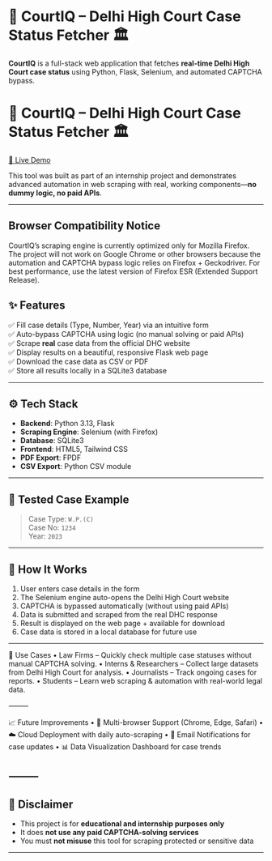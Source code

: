 # 📄 CourtIQ – Delhi High Court Case Status Fetcher 🏛️

**CourtIQ** is a full-stack web application that fetches **real-time Delhi High Court case status** using Python, Flask, Selenium, and automated CAPTCHA bypass.
# 📄 CourtIQ – Delhi High Court Case Status Fetcher 🏛️

[🚀 Live Demo](https://courtiq-zv4i.onrender.com) 

This tool was built as part of an internship project and demonstrates advanced automation in web scraping with real, working components—**no dummy logic, no paid APIs**.

---
##  Browser Compatibility Notice
CourtIQ’s scraping engine is currently optimized only for Mozilla Firefox.
The project will not work on Google Chrome or other browsers because the automation and CAPTCHA bypass logic relies on Firefox + Geckodriver.
For best performance, use the latest version of Firefox ESR (Extended Support Release).

## ✨ Features

✅ Fill case details (Type, Number, Year) via an intuitive form  
✅ Auto-bypass CAPTCHA using logic (no manual solving or paid APIs)  
✅ Scrape **real** case data from the official DHC website  
✅ Display results on a beautiful, responsive Flask web page  
✅ Download the case data as CSV or PDF  
✅ Store all results locally in a SQLite3 database  

---

## ⚙️ Tech Stack

- **Backend**: Python 3.13, Flask
- **Scraping Engine**: Selenium (with Firefox)
- **Database**: SQLite3
- **Frontend**: HTML5, Tailwind CSS
- **PDF Export**: FPDF
- **CSV Export**: Python CSV module

---

## 🧪 Tested Case Example

> Case Type: `W.P.(C)`  
> Case No: `1234`  
> Year: `2023`  

---

## 🔧 How It Works

1. User enters case details in the form
2. The Selenium engine auto-opens the Delhi High Court website
3. CAPTCHA is bypassed automatically (without using paid APIs)
4. Data is submitted and scraped from the real DHC response
5. Result is displayed on the web page + available for download
6. Case data is stored in a local database for future use

---

📌 Use Cases
	•	Law Firms – Quickly check multiple case statuses without manual CAPTCHA solving.
	•	Interns & Researchers – Collect large datasets from Delhi High Court for analysis.
	•	Journalists – Track ongoing cases for reports.
	•	Students – Learn web scraping & automation with real-world legal data.

⸻

📈 Future Improvements
	•	🔄 Multi-browser Support (Chrome, Edge, Safari)
	•	☁️ Cloud Deployment with daily auto-scraping
	•	📧 Email Notifications for case updates
	•	📊 Data Visualization Dashboard for case trends

⸻
---

## 🚫 Disclaimer

- This project is for **educational and internship purposes only**
- It does **not use any paid CAPTCHA-solving services**
- You must **not misuse** this tool for scraping protected or sensitive data

---

